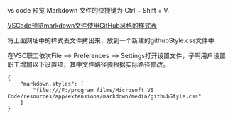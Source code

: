 vs code 预览 Markdown 文件的快捷键为 Ctrl + Shift + V.


[VSCode预览markdown文件使用GitHub风格的样式表](https://github.com/raycon/vscode-markdown-css/blob/master/markdown-github.css)

将上面网址中的样式表文件拷出来，放到一个新建的githubStyle.css文件中

在VSC职工依次File --> Preferences --> Settings打开设置文件，子啊用户设置职工增加以下设置项，其中文件路径要根据实际路径修改。
<pre><code>{
    "markdown.styles": [
        "file:///F:/program films/Microsoft VS Code/resources/app/extensions/markdown/media/githubStyle.css"
    ]
}</code></pre>